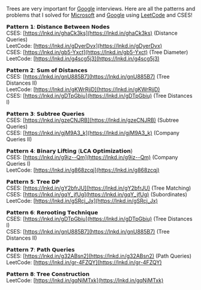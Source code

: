 Trees are very important for [Google](https://www.linkedin.com/company/google/) interviews. Here are all the patterns and problems that I solved for [Microsoft](https://www.linkedin.com/company/microsoft/) and [Google](https://www.linkedin.com/company/google/) using [LeetCode](https://www.linkedin.com/company/leet-code/) and CSES!  
  
𝗣𝗮𝘁𝘁𝗲𝗿𝗻 𝟭: 𝗗𝗶𝘀𝘁𝗮𝗻𝗰𝗲 𝗕𝗲𝘁𝘄𝗲𝗲𝗻 𝗡𝗼𝗱𝗲𝘀  
CSES: [https://lnkd.in/ghaCk3ks](https://lnkd.in/ghaCk3ks) (Distance Queries)  
LeetCode: [https://lnkd.in/gDyerDvx](https://lnkd.in/gDyerDvx)  
CSES: [https://lnkd.in/gb5-Yxct](https://lnkd.in/gb5-Yxct) (Tree Diameter)  
LeetCode: [https://lnkd.in/g4scg5j3](https://lnkd.in/g4scg5j3)  
  
𝗣𝗮𝘁𝘁𝗲𝗿𝗻 𝟮: 𝗦𝘂𝗺 𝗼𝗳 𝗗𝗶𝘀𝘁𝗮𝗻𝗰𝗲𝘀  
CSES: [https://lnkd.in/gnU885B7](https://lnkd.in/gnU885B7) (Tree Distances II)  
LeetCode: [https://lnkd.in/gKWrRjjD](https://lnkd.in/gKWrRjjD)  
CSES: [https://lnkd.in/gDTpGbiu](https://lnkd.in/gDTpGbiu) (Tree Distances I)  
  
𝗣𝗮𝘁𝘁𝗲𝗿𝗻 𝟯: 𝗦𝘂𝗯𝘁𝗿𝗲𝗲 𝗤𝘂𝗲𝗿𝗶𝗲𝘀  
CSES: [https://lnkd.in/gzeCNJRB](https://lnkd.in/gzeCNJRB) (Subtree Queries)  
CSES: [https://lnkd.in/gjM9A3_k](https://lnkd.in/gjM9A3_k) (Company Queries II)  
  
𝗣𝗮𝘁𝘁𝗲𝗿𝗻 𝟰: 𝗕𝗶𝗻𝗮𝗿𝘆 𝗟𝗶𝗳𝘁𝗶𝗻𝗴 (𝗟𝗖𝗔 𝗢𝗽𝘁𝗶𝗺𝗶𝘇𝗮𝘁𝗶𝗼𝗻)  
CSES: [https://lnkd.in/g9iz--Qm](https://lnkd.in/g9iz--Qm) (Company Queries I)  
LeetCode: [https://lnkd.in/g868zcqj](https://lnkd.in/g868zcqj)  
  
𝗣𝗮𝘁𝘁𝗲𝗿𝗻 𝟱: 𝗧𝗿𝗲𝗲 𝗗𝗣  
CSES: [https://lnkd.in/gY2bfrJU](https://lnkd.in/gY2bfrJU) (Tree Matching)  
CSES: [https://lnkd.in/gqY_jfUg](https://lnkd.in/gqY_jfUg) (Subordinates)  
LeetCode: [https://lnkd.in/gSRcj_Jx](https://lnkd.in/gSRcj_Jx)  
  
𝗣𝗮𝘁𝘁𝗲𝗿𝗻 𝟲: 𝗥𝗲𝗿𝗼𝗼𝘁𝗶𝗻𝗴 𝗧𝗲𝗰𝗵𝗻𝗶𝗾𝘂𝗲  
CSES: [https://lnkd.in/gDTpGbiu](https://lnkd.in/gDTpGbiu) (Tree Distances I)  
CSES: [https://lnkd.in/gnU885B7](https://lnkd.in/gnU885B7) (Tree Distances II)  
  
𝗣𝗮𝘁𝘁𝗲𝗿𝗻 𝟳: 𝗣𝗮𝘁𝗵 𝗤𝘂𝗲𝗿𝗶𝗲𝘀  
CSES: [https://lnkd.in/g32ABsn2](https://lnkd.in/g32ABsn2) (Path Queries)  
LeetCode: [https://lnkd.in/gr-4FZQY](https://lnkd.in/gr-4FZQY)  
  
𝗣𝗮𝘁𝘁𝗲𝗿𝗻 𝟴: 𝗧𝗿𝗲𝗲 𝗖𝗼𝗻𝘀𝘁𝗿𝘂𝗰𝘁𝗶𝗼𝗻  
LeetCode: [https://lnkd.in/gqNjMTxk](https://lnkd.in/gqNjMTxk)